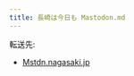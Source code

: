```yaml
---
title: 長崎は今日も Mastodon.md
---
```

<div>

転送先:

-   [Mstdn.nagasaki.jp](/Mstdn.nagasaki.jp "Mstdn.nagasaki.jp")

</div>

<div>

</div>
